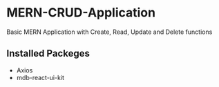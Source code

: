 # MERN-CRUD-Application
Basic MERN Application with Create, Read, Update and Delete functions

## Installed Packeges
- Axios
- mdb-react-ui-kit

